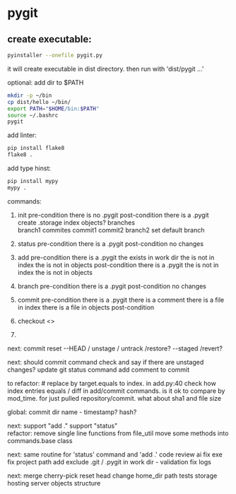 # pygit
create executable:
- 
```bash
pyinstaller --onefile pygit.py
```
it will create executable in dist directory.
then run with 'dist/pygit ...'

optional: add dir to $PATH
```bash
mkdir -p ~/bin
cp dist/hello ~/bin/
export PATH="$HOME/bin:$PATH"
source ~/.bashrc
pygit
```

add linter:
```bash
pip install flake8
flake8 .
```
add type hinst:
```bash
pip install mypy
mypy .
```

commands:
1. init
    pre-condition 
        there is no .pygit
    post-condition
        there is a .pygit     
   create 
   .storage 
        index
        objects?
        branches        
            branch1
                commites
                    commit1
                    commit2
            branch2
        set default branch
            
2. status
    pre-condition
        there is a .pygit
    post-condition
        no changes
3. add <file>
    pre-condition
        there is a .pygit
        the <file> exists in work dir
        the <file> is not in index
        the <file> is not in objects
    post-condition
        there is a .pygit
        the <file> is not in index
        the <file> is not in objects
4. branch
    pre-condition
        there is a .pygit
    post-condition
        no changes
5. commit
    pre-condition
        there is a .pygit
        there is a comment
        there is a file in index
        there is a file in objects
    post-condition
        
6. checkout <branch> <>
7. 

next:
    commit
    reset --HEAD / unstage / untrack 
    /restore? --staged <file> /revert?

next:
    should commit command check and say if there are unstaged changes?
    update git status command 
    add comment to commit    

to refactor:
    # replace by target.equals to index. in add.py:40
    check how index entries equals / diff in add/commit commands. is it ok to compare by mod_time. for just pulled repository/commit. what about sha1 and file size 

global:
    commit dir name - timestamp? hash?    

next:
    support "add ."
    support "status"     
    refactor: remove single line functions from file_util
    move some methods into commands.base class

next:
    same routine for 'status' command and 'add .'
    code review ai
    fix exe
    fix project path
    add exclude .git / .pygit in work dir - validation
    fix logs

next:
    merge
    cherry-pick
    reset head
    change home_dir path
    tests
    storage hosting server
    objects structure 
